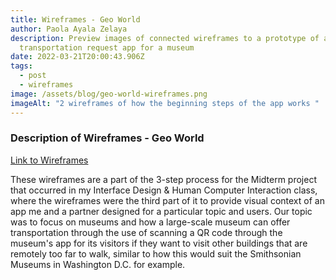 ```yaml
---
title: Wireframes - Geo World
author: Paola Ayala Zelaya
description: Preview images of connected wireframes to a prototype of an
  transportation request app for a museum
date: 2022-03-21T20:00:43.906Z
tags:
  - post
  - wireframes
image: /assets/blog/geo-world-wireframes.png
imageAlt: "2 wireframes of how the beginning steps of the app works "
---
```

### Description of Wireframes - Geo World

[Link to Wireframes](https://xd.adobe.com/view/d53f0681-39e8-4750-a448-1648aa1a8a0d-806c/)

These wireframes are a part of the 3-step process for the Midterm project that occurred in my Interface Design & Human Computer Interaction class, where the wireframes were the third part of it to provide visual context of an app me and a partner designed for a particular topic and users. Our topic was to focus on museums and how a large-scale museum can offer transportation through the use of scanning a QR code through the museum's app for its visitors if they want to visit other buildings that are remotely too far to walk, similar to how this would suit the Smithsonian Museums in Washington D.C. for example.